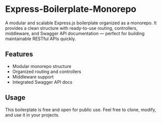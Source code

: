 # Express-Boilerplate-Monorepo

A modular and scalable Express.js boilerplate organized as a monorepo. It provides a clean structure with ready-to-use routing, controllers, middleware, and Swagger API documentation — perfect for building maintainable RESTful APIs quickly.

## Features

- Modular monorepo structure
- Organized routing and controllers
- Middleware support
- Integrated Swagger API docs

## Usage

This boilerplate is free and open for public use. Feel free to clone, modify, and use it in your projects.
